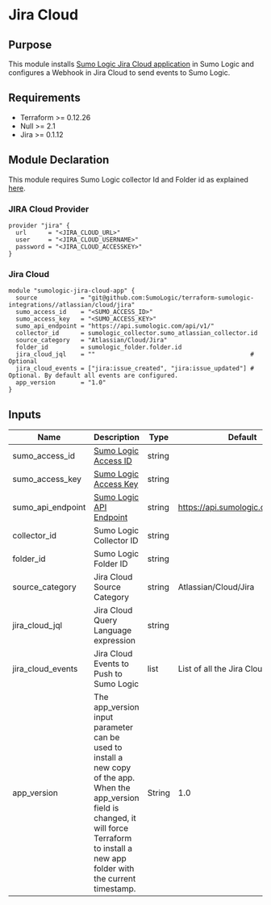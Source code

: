 # Jira Cloud

## Purpose

This module installs [Sumo Logic Jira Cloud application](https://help.sumologic.com/07Sumo-Logic-Apps/08App_Development/Jira_Cloud) in Sumo Logic and configures a Webhook in Jira Cloud to send events to Sumo Logic.

## Requirements

* Terraform >= 0.12.26
* Null >= 2.1
* Jira >= 0.1.12

## Module Declaration

This module requires Sumo Logic collector Id and Folder id as explained [here](https://github.com/SumoLogic/terraform-sumologic-integrations#prerequisites-for-using-modules).

### JIRA Cloud Provider

```shell
provider "jira" {
  url      = "<JIRA_CLOUD_URL>"
  user     = "<JIRA_CLOUD_USERNAME>"
  password = "<JIRA_CLOUD_ACCESSKEY>"
}
```
### Jira Cloud

```shell
module "sumologic-jira-cloud-app" {
  source            = "git@github.com:SumoLogic/terraform-sumologic-integrations//atlassian/cloud/jira"
  sumo_access_id    = "<SUMO_ACCESS_ID>"
  sumo_access_key   = "<SUMO_ACCESS_KEY>"
  sumo_api_endpoint = "https://api.sumologic.com/api/v1/"
  collector_id      = sumologic_collector.sumo_atlassian_collector.id
  source_category   = "Atlassian/Cloud/Jira"
  folder_id         = sumologic_folder.folder.id
  jira_cloud_jql    = ""                                           # Optional
  jira_cloud_events = ["jira:issue_created", "jira:issue_updated"] # Optional. By default all events are configured.
  app_version       = "1.0"
}
```

## Inputs

| Name | Description | Type | Default | Required |
|------|-------------|------|---------|:-----:|
|sumo_access_id|[Sumo Logic Access ID](https://help.sumologic.com/Manage/Security/Access-Keys)|string||yes
|sumo_access_key|[Sumo Logic Access Key](https://help.sumologic.com/Manage/Security/Access-Keys)|string||yes
|sumo_api_endpoint|[Sumo Logic API Endpoint](https://help.sumologic.com/APIs/General-API-Information/Sumo-Logic-Endpoints-and-Firewall-Security)|string|https://api.sumologic.com/api/v1/|yes
|collector_id|Sumo Logic Collector ID|string||yes
|folder_id|Sumo Logic Folder ID|string||yes
|source_category|Jira Cloud Source Category|string|Atlassian/Cloud/Jira|yes
|jira_cloud_jql|Jira Cloud Query Language expression|string||no
|jira_cloud_events|Jira Cloud Events to Push to Sumo Logic|list|List of all the Jira Cloud Events|yes
|app_version|The app_version input parameter can be used to install a new copy of the app. When the app_version field is changed, it will force Terraform to install a new app folder with the current timestamp.|String|1.0|no